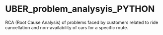 # UBER_problem_analysyis_PYTHON
RCA (Root Cause Analysis) of problems faced by customers related to ride cancellation and non-availability of cars for a specific route.
